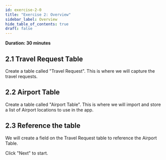 ```yaml
---
id: exercise-2-0
title: "Exercise 2: Overview"
sidebar_label: Overview
hide_table_of_contents: true
draft: false
---
```


**Duration: 30 minutes**

## 2.1 Travel Request Table
Create a table called "Travel Request". This is where we will capture the travel requests. 

## 2.2 Airport Table
Create a table called "Airport Table".  This is where we will import and store a list of Airport locations to use in the app. 

## 2.3 Reference the table
We will create a field on the Travel Request table to reference the Airport Table. 

Click "Next" to start.